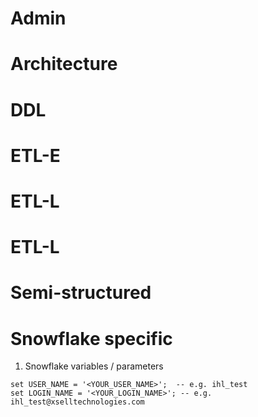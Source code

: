 # Admin

# Architecture

# DDL

# ETL-E

# ETL-L

# ETL-L

# Semi-structured

# Snowflake specific
1. Snowflake variables / parameters
```
set USER_NAME = '<YOUR_USER_NAME>';  -- e.g. ihl_test
set LOGIN_NAME = '<YOUR_LOGIN_NAME>'; -- e.g. ihl_test@xselltechnologies.com 
```
